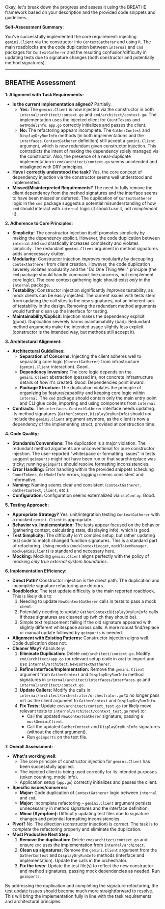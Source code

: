 Okay, let's break down the progress and assess it using the BREATHE framework based on your description and the provided code snippets and guidelines.

**Self-Assessment Summary:**

You've successfully implemented the core requirement: injecting `gemini.Client` via the constructor into `ContextGatherer` and using it. The main roadblocks are the code duplication between `internal` and `cmd` packages for `ContextGatherer` and the resulting confusion/difficulty in updating tests due to signature changes (both constructor and potentially method signatures).

---

## BREATHE Assessment

**1. Alignment with Task Requirements:**

*   **Is the current implementation aligned?** Partially.
    *   **Yes:** The `gemini.Client` is now injected via the constructor in both `internal/architect/context.go` and `cmd/architect/context.go`. The implementation uses the injected client for `CountTokens` and `GetModelInfo`. `app.go` correctly initializes and passes the client.
    *   **No:** The refactoring appears incomplete. The `GatherContext` and `DisplayDryRunInfo` methods (in both implementations and the `interfaces.ContextGatherer` definition) still accept a `gemini.Client` argument, which is now redundant given constructor injection. This contradicts the intent of making the dependency solely managed via the constructor. Also, the presence of a near-duplicate implementation in `cmd/architect/context.go` seems unintended and misaligned with DRY principles.
*   **Have I correctly understood the task?** Yes, the core concept of dependency injection via the constructor seems well understood and implemented.
*   **Missed/Misinterpreted Requirements?** The need to fully remove the client dependency from the method signatures and the interface seems to have been missed or deferred. The duplication of `ContextGatherer` logic in the `cmd` package suggests a potential misunderstanding of how `cmd` should interact with `internal` logic (it should *use* it, not *reimplement* it).

**2. Adherence to Core Principles:**

*   **Simplicity:** The constructor injection itself promotes simplicity by making the dependency explicit. However, the code duplication between `internal` and `cmd` drastically increases complexity and violates simplicity. The redundant `gemini.Client` argument in method signatures adds unnecessary clutter.
*   **Modularity:** Constructor injection *improves* modularity by decoupling `ContextGatherer` from client creation. However, the code duplication severely violates modularity and the "Do One Thing Well" principle (the `cmd` package should handle command-line concerns, not reimplement core logic). The core context gathering logic should exist *only* in the `internal` package.
*   **Testability:** Constructor injection significantly *improves* testability, as mock clients can be easily injected. The current issues with tests stem from updating the call sites to the new signatures, not an inherent lack of testability in the design. Removing the redundant method arguments would further clean up the interface for testing.
*   **Maintainability/Explicit:** Injection makes the dependency explicit (good). Duplication severely harms maintainability (bad). Redundant method arguments make the intended usage slightly less explicit (constructor is the intended way, but methods still accept it).

**3. Architectural Alignment:**

*   **Architectural Guidelines:**
    *   **Separation of Concerns:** Injecting the client adheres well to separating core logic (`ContextGatherer`) from infrastructure (`gemini.Client` interaction). Good.
    *   **Dependency Inversion:** The core logic depends on the `gemini.Client` abstraction (passed in), not concrete infrastructure details of *how* it's created. Good. Dependencies point inward.
    *   **Package Structure:** The duplication violates the principle of organizing by feature/capability and keeping core logic within `internal`. The `cmd` package should contain only the main entry point and CLI glue code, importing and using components from `internal`.
*   **Contracts:** The `interfaces.ContextGatherer` interface needs updating. Its method signatures (`GatherContext`, `DisplayDryRunInfo`) should *not* include the `gemini.Client` argument anymore, as the client is now a dependency of the implementing struct, provided at construction time.

**4. Code Quality:**

*   **Standards/Conventions:** The duplication is a major violation. The redundant method arguments are unconventional for pure constructor injection. The user-reported "whitespace or formatting issues" in tests suggest `goimports` might not have been run or that search/replace was tricky; running `goimports` should resolve formatting inconsistencies.
*   **Error Handling:** Error handling within the provided snippets (checking `CountTokens`, `GetModelInfo` errors, logging) seems consistent and informative.
*   **Naming:** Naming seems clear and consistent (`contextGatherer`, `GatherContext`, `client`, etc.).
*   **Configuration:** Configuration seems externalized via `cliConfig`. Good.

**5. Testing Approach:**

*   **Appropriate Strategy?** Yes, unit/integration testing `ContextGatherer` with a mocked `gemini.Client` is appropriate.
*   **Behavior vs. Implementation:** The tests appear focused on the behavior (gathering context, calculating stats, displaying info), which is good.
*   **Test Simplicity:** The difficulty isn't complex setup, but rather updating test code to match changed function signatures. This is a standard part of refactoring. Using mocks (`mockContextLogger`, `mockTokenManager`, `mockGeminiClient`) is standard and necessary here.
*   **Mocking:** Mocking `gemini.Client` aligns perfectly with the policy of mocking *only true external system boundaries*.

**6. Implementation Efficiency:**

*   **Direct Path?** Constructor injection *is* the direct path. The duplication and incomplete signature refactoring are detours.
*   **Roadblocks:** The test update difficulty is the main reported roadblock. This is likely due to:
    1.  Needing to update `NewContextGatherer` calls in tests to pass a mock client.
    2.  Potentially needing to update `GatherContext`/`DisplayDryRunInfo` calls if those signatures are cleaned up (which they should be).
    3.  Simple text replacement failing if the old signature appeared with slightly different whitespace across calls. A more robust find/replace or manual update followed by `goimports` is needed.
*   **Alignment with Existing Patterns:** Constructor injection aligns well. Code duplication does not.
*   **Cleaner Way?** Absolutely:
    1.  **Eliminate Duplication:** Delete `cmd/architect/context.go`. Modify `cmd/architect/app.go` (or relevant setup code in `cmd`) to import and use `internal/architect.NewContextGatherer`.
    2.  **Refine Interface/Implementation:** Remove the `gemini.Client` argument from `GatherContext` and `DisplayDryRunInfo` method signatures in `internal/architect/interfaces/interfaces.go` and `internal/architect/context.go`.
    3.  **Update Callers:** Modify the calls in `internal/architect/orchestrator/orchestrator.go` to no longer pass `nil` as the client argument to `GatherContext` and `DisplayDryRunInfo`.
    4.  **Fix Tests:** Update `cmd/architect/context_test.go` (or likely move relevant tests to `internal/architect/context_test.go` now) to:
        *   Call the updated `NewContextGatherer` signature, passing a `mockGeminiClient`.
        *   Call the updated `GatherContext` and `DisplayDryRunInfo` signatures (without the client argument).
        *   Run `goimports` on the test file.

**7. Overall Assessment:**

*   **What's working well:**
    *   The core principle of constructor injection for `gemini.Client` has been successfully applied.
    *   The injected client is being used correctly for its intended purposes (token counting, model info).
    *   Application setup (`app.go`) correctly initializes and passes the client.
*   **Specific issues/concerns:**
    *   **Major:** Code duplication of `ContextGatherer` logic between `internal` and `cmd`.
    *   **Major:** Incomplete refactoring – `gemini.Client` argument persists unnecessarily in method signatures and the interface definition.
    *   **Minor (Symptom):** Difficulty updating test files due to signature changes and potential formatting inconsistencies.
*   **Pivot?** No. The direction (constructor injection) is correct. The task is to *complete* the refactoring properly and eliminate the duplication.
*   **Most Productive Next Step:**
    1.  **Remove the duplication:** Delete `cmd/architect/context.go` and ensure `cmd` uses the implementation from `internal/architect`.
    2.  **Clean up signatures:** Remove the `gemini.Client` argument from the `GatherContext` and `DisplayDryRunInfo` methods (interface and implementation). Update the calls in the orchestrator.
    3.  **Fix the tests:** Update the test file(s) to reflect the new constructor and method signatures, passing mock dependencies as needed. Run `goimports`.

By addressing the duplication and completing the signature refactoring, the test update issues should become much more straightforward to resolve. This will bring the implementation fully in line with the task requirements and architectural principles.